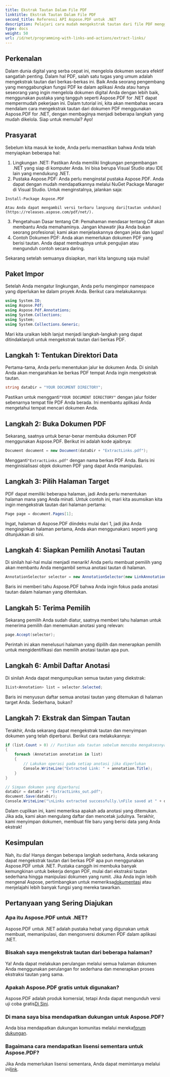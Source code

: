 ```yaml
---
title: Ekstrak Tautan Dalam File PDF
linktitle: Ekstrak Tautan Dalam File PDF
second_title: Referensi API Aspose.PDF untuk .NET
description: Pelajari cara mudah mengekstrak tautan dari file PDF menggunakan Aspose.PDF untuk .NET dalam tutorial langkah demi langkah ini.
type: docs
weight: 50
url: /id/net/programming-with-links-and-actions/extract-links/
---
```

## Perkenalan

Dalam dunia digital yang serba cepat ini, mengelola dokumen secara efektif sangatlah penting. Dalam hal PDF, salah satu tugas yang umum adalah mengekstrak tautan dari berkas-berkas ini. Baik Anda seorang pengembang yang menggabungkan fungsi PDF ke dalam aplikasi Anda atau hanya seseorang yang ingin mengelola dokumen digital Anda dengan lebih baik, menggunakan pustaka yang tangguh seperti Aspose.PDF for .NET dapat mempermudah pekerjaan ini. Dalam tutorial ini, kita akan membahas secara mendalam cara mengekstrak tautan dari dokumen PDF menggunakan Aspose.PDF for .NET, dengan membaginya menjadi beberapa langkah yang mudah dikelola. Siap untuk memulai? Ayo!

## Prasyarat

Sebelum kita masuk ke kode, Anda perlu memastikan bahwa Anda telah menyiapkan beberapa hal:

1. Lingkungan .NET: Pastikan Anda memiliki lingkungan pengembangan .NET yang siap di komputer Anda. Ini bisa berupa Visual Studio atau IDE lain yang mendukung .NET.
2. Pustaka Aspose.PDF: Anda perlu menginstal pustaka Aspose.PDF. Anda dapat dengan mudah mendapatkannya melalui NuGet Package Manager di Visual Studio. Untuk menginstalnya, jalankan saja:
```
Install-Package Aspose.PDF
```
    Atau Anda dapat mengambil versi terbaru langsung dari[tautan unduhan](https://releases.aspose.com/pdf/net/).
3. Pengetahuan Dasar tentang C#: Pemahaman mendasar tentang C# akan membantu Anda memahaminya. Jangan khawatir jika Anda bukan seorang profesional; kami akan menjelaskannya dengan jelas dan lugas!
4. Contoh Dokumen PDF: Anda akan memerlukan dokumen PDF yang berisi tautan. Anda dapat membuatnya untuk pengujian atau mengunduh contoh secara daring.

Sekarang setelah semuanya disiapkan, mari kita langsung saja mulai!

## Paket Impor

Setelah Anda mengatur lingkungan, Anda perlu mengimpor namespace yang diperlukan ke dalam proyek Anda. Berikut cara melakukannya:

```csharp
using System.IO;
using Aspose.Pdf;
using Aspose.Pdf.Annotations;
using System.Collections;
using System;
using System.Collections.Generic;
```

Mari kita uraikan lebih lanjut menjadi langkah-langkah yang dapat ditindaklanjuti untuk mengekstrak tautan dari berkas PDF.

## Langkah 1: Tentukan Direktori Data

Pertama-tama, Anda perlu menentukan jalur ke dokumen Anda. Di sinilah Anda akan mengarahkan ke berkas PDF tempat Anda ingin mengekstrak tautan. 

```csharp
string dataDir = "YOUR DOCUMENT DIRECTORY";
```

 Pastikan untuk mengganti`"YOUR DOCUMENT DIRECTORY"` dengan jalur folder sebenarnya tempat file PDF Anda berada. Ini membantu aplikasi Anda mengetahui tempat mencari dokumen Anda.

## Langkah 2: Buka Dokumen PDF

Sekarang, saatnya untuk benar-benar membuka dokumen PDF menggunakan Aspose.PDF. Berikut ini adalah kode ajaibnya:

```csharp
Document document = new Document(dataDir + "ExtractLinks.pdf");
```

 Mengganti`"ExtractLinks.pdf"` dengan nama berkas PDF Anda. Baris ini menginisialisasi objek dokumen PDF yang dapat Anda manipulasi.

## Langkah 3: Pilih Halaman Target

PDF dapat memiliki beberapa halaman, jadi Anda perlu menentukan halaman mana yang Anda minati. Untuk contoh ini, mari kita asumsikan kita ingin mengekstrak tautan dari halaman pertama:

```csharp
Page page = document.Pages[1];
```

 Ingat, halaman di Aspose.PDF diindeks mulai dari 1, jadi jika Anda menginginkan halaman pertama, Anda akan menggunakan`1` seperti yang ditunjukkan di sini.

## Langkah 4: Siapkan Pemilih Anotasi Tautan

Di sinilah hal-hal mulai menjadi menarik! Anda perlu membuat pemilih yang akan membantu Anda mengambil semua anotasi tautan di halaman.

```csharp
AnnotationSelector selector = new AnnotationSelector(new LinkAnnotation(page, Aspose.Pdf.Rectangle.Trivial));
```

Baris ini memberi tahu Aspose.PDF bahwa Anda ingin fokus pada anotasi tautan dalam halaman yang ditentukan.

## Langkah 5: Terima Pemilih

Sekarang pemilih Anda sudah diatur, saatnya memberi tahu halaman untuk menerima pemilih dan menemukan anotasi yang relevan:

```csharp
page.Accept(selector);
```

Perintah ini akan menelusuri halaman yang dipilih dan menerapkan pemilih untuk mengidentifikasi dan memilih anotasi tautan apa pun.

## Langkah 6: Ambil Daftar Anotasi

Di sinilah Anda dapat mengumpulkan semua tautan yang diekstrak:

```csharp
IList<Annotation> list = selector.Selected;
```

Baris ini menyusun daftar semua anotasi tautan yang ditemukan di halaman target Anda. Sederhana, bukan?

## Langkah 7: Ekstrak dan Simpan Tautan

Terakhir, Anda sekarang dapat mengekstrak tautan dan menyimpan dokumen yang telah diperbarui. Berikut cara melakukannya:

```csharp
if (list.Count > 0) // Pastikan ada tautan sebelum mencoba mengaksesnya
{
    foreach (Annotation annotation in list)
    {
        // Lakukan operasi pada setiap anotasi jika diperlukan
        Console.WriteLine("Extracted Link: " + annotation.Title);
    }
}

// Simpan dokumen yang diperbarui
dataDir = dataDir + "ExtractLinks_out.pdf";
document.Save(dataDir);
Console.WriteLine("\nLinks extracted successfully.\nFile saved at " + dataDir);
```

Dalam cuplikan ini, kami memeriksa apakah ada anotasi yang ditemukan. Jika ada, kami akan mengulang daftar dan mencetak judulnya. Terakhir, kami menyimpan dokumen, membuat file baru yang berisi data yang Anda ekstrak!

## Kesimpulan

 Nah, itu dia! Hanya dengan beberapa langkah sederhana, Anda sekarang dapat mengekstrak tautan dari berkas PDF apa pun menggunakan Aspose.PDF untuk .NET. Pustaka canggih ini membuka banyak kemungkinan untuk bekerja dengan PDF, mulai dari ekstraksi tautan sederhana hingga manipulasi dokumen yang rumit. Jika Anda ingin lebih mengenal Aspose, pertimbangkan untuk memeriksa[dokumentasi](https://reference.aspose.com/pdf/net/) atau menjelajahi lebih banyak fungsi yang mereka tawarkan.

## Pertanyaan yang Sering Diajukan

### Apa itu Aspose.PDF untuk .NET?
Aspose.PDF untuk .NET adalah pustaka hebat yang digunakan untuk membuat, memanipulasi, dan mengonversi dokumen PDF dalam aplikasi .NET.

### Bisakah saya mengekstrak tautan dari beberapa halaman?
Ya! Anda dapat melakukan perulangan melalui semua halaman dokumen Anda menggunakan perulangan for sederhana dan menerapkan proses ekstraksi tautan yang sama.

### Apakah Aspose.PDF gratis untuk digunakan?
Aspose.PDF adalah produk komersial, tetapi Anda dapat mengunduh versi uji coba gratis[Di Sini](https://releases.aspose.com/).

### Di mana saya bisa mendapatkan dukungan untuk Aspose.PDF?
 Anda bisa mendapatkan dukungan komunitas melalui mereka[forum dukungan](https://forum.aspose.com/c/pdf/10).

### Bagaimana cara mendapatkan lisensi sementara untuk Aspose.PDF?
 Jika Anda memerlukan lisensi sementara, Anda dapat memintanya melalui ini[link](https://purchase.aspose.com/temporary-license/).